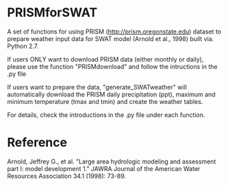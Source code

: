 # PRISMforSWAT
A set of functions for using PRISM (http://prism.oregonstate.edu) dataset to prepare weather input data for SWAT model (Arnold et al., 1998) built via. Python 2.7.

If users ONLY want to download PRISM data (either monthly or daily), please use the function "PRISMdownload" and follow the intructions in the .py file

If users want to prepare the data, "generate_SWATweather" will automatically download the PRISM daily precipitation (ppt), maximum and minimum temperature (tmax and tmin) and create the weather tables.

For details, check the introductions in the .py file under each function.

# Reference

Arnold, Jeffrey G., et al. "Large area hydrologic modeling and assessment part I: model development 1." JAWRA Journal of the American Water Resources Association 34.1 (1998): 73-89.
